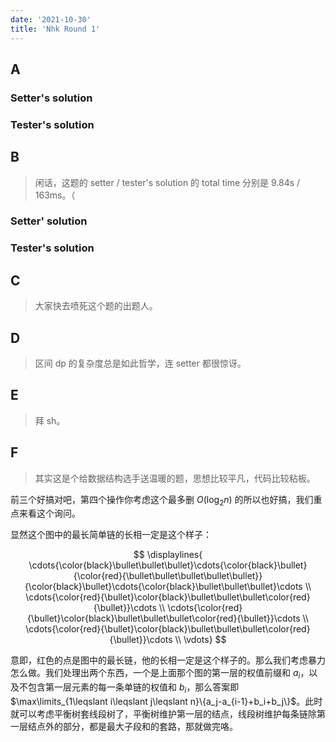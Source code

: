 ```yaml
---
date: '2021-10-30'
title: 'Nhk Round 1'
---
```


## A

### Setter's solution

### Tester's solution

## B

> 闲话，这题的 setter / tester's solution 的 total time 分别是 9.84s / 163ms。（

### Setter' solution

### Tester's solution

## C

> 大家快去喷死这个题的出题人。

## D

> 区间 dp 的复杂度总是如此哲学，连 setter 都很惊讶。

## E

> 拜 sh。

## F

> 其实这是个给数据结构选手送温暖的题，思想比较平凡，代码比较粘板。

前三个好搞对吧，第四个操作你考虑这个最多删 $O(\log_2{n})$ 的所以也好搞，我们重点来看这个询问。

显然这个图中的最长简单链的长相一定是这个样子：

$$
\displaylines{
\cdots{\color{black}\bullet\bullet\bullet}\cdots{\color{black}\bullet}{\color{red}{\bullet\bullet\bullet\bullet\bullet}}{\color{black}\bullet}\cdots{\color{black}\bullet\bullet\bullet}\cdots \\
\cdots{\color{red}{\bullet}\color{black}\bullet\bullet\bullet\color{red}{\bullet}}\cdots \\
\cdots{\color{red}{\bullet}\color{black}\bullet\bullet\bullet\color{red}{\bullet}}\cdots \\
\cdots{\color{red}{\bullet}\color{black}\bullet\bullet\bullet\color{red}{\bullet}}\cdots  \\
\vdots}
$$

意即，红色的点是图中的最长链，他的长相一定是这个样子的。那么我们考虑暴力怎么做。我们处理出两个东西，一个是上面那个图的第一层的权值前缀和 $a_i$，以及不包含第一层元素的每一条单链的权值和 $b_i$，那么答案即 $\max\limits_{1\leqslant i\leqslant j\leqslant n}\{a_j-a_{i-1}+b_i+b_j\}$。此时就可以考虑平衡树套线段树了，平衡树维护第一层的结点，线段树维护每条链除第一层结点外的部分，都是最大子段和的套路，那就做完咯。